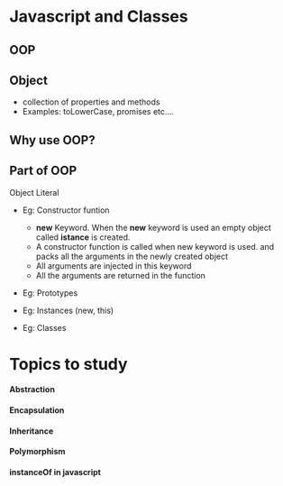 # Javascript and Classes

## OOP

## Object 
- collection of properties and methods
- Examples: toLowerCase, promises etc....

## Why use OOP?

## Part of OOP
Object Literal 

- Eg: Constructor funtion 
    - **new** Keyword. When the **new** keyword is used an empty object called **istance** is created.
    - A constructor function is called when new keyword is used. and packs all the arguments in the newly created object
    - All arguments are injected in this keyword
    - All the arguments are returned in the function

- Eg: Prototypes
- Eg: Instances (new, this)
- Eg: Classes

# Topics to study

#### Abstraction
#### Encapsulation
#### Inheritance
#### Polymorphism
#### instanceOf in javascript

